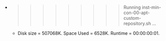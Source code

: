 * >>>>>>>>> Running inst-min-con-00-apt-custom-repository.sh ...
  * Disk size = 507068K. Space Used = 6528K. Runtime = 00:00:00:01.

